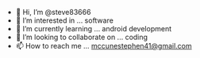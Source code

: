 - 👋 Hi, I’m @steve83666
- 👀 I’m interested in ... software
- 🌱 I’m currently learning ... android development
- 💞️ I’m looking to collaborate on ... coding
- 📫 How to reach me ...
mccunestephen41@gmail.com
<!---
steve83666/steve83666 is a ✨ special ✨ repository because its `README.md` (this file) appears on your GitHub profile.
You can click the Preview link to take a look at your changes.
--->
